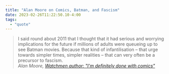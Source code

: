 ```yaml
---
title: "Alan Moore on Comics, Batman, and Fascism"
date: 2023-02-26T11:22:50.10-4:00
tags:
  - "quote"
---
```


<blockquote>
I said round about 2011 that I thought that it had serious and worrying implications for the future if millions of adults were queueing up to see Batman movies. Because that kind of infantilisation – that urge towards simpler times, simpler realities – that can very often be a precursor to fascism. 

  <figcaption>
  <cite>Alan Moore, <a href="https://www.theguardian.com/books/2022/oct/07/watchmen-author-alan-moore-im-definitely-done-with-comics">Watchmen author: "I'm definitely done with comics"</a></cite>
  </figcaption>
</blockquote>
     
